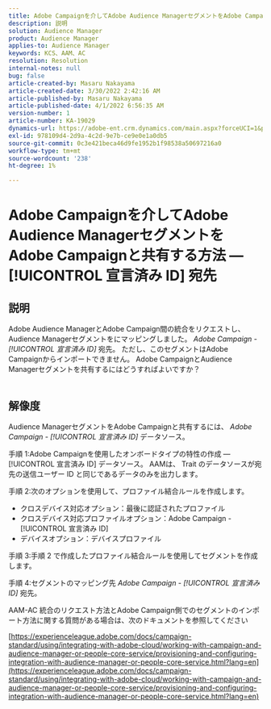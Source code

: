 ```yaml
---
title: Adobe Campaignを介してAdobe Audience ManagerセグメントをAdobe Campaignと共有する方法 — [!UICONTROL 宣言済み ID] 宛先
description: 説明
solution: Audience Manager
product: Audience Manager
applies-to: Audience Manager
keywords: KCS、AAM、AC
resolution: Resolution
internal-notes: null
bug: false
article-created-by: Masaru Nakayama
article-created-date: 3/30/2022 2:42:16 AM
article-published-by: Masaru Nakayama
article-published-date: 4/1/2022 6:56:35 AM
version-number: 1
article-number: KA-19029
dynamics-url: https://adobe-ent.crm.dynamics.com/main.aspx?forceUCI=1&pagetype=entityrecord&etn=knowledgearticle&id=4c9db0fe-d2af-ec11-9840-0022480bd623
exl-id: 978109d4-2d9a-4c2d-9e7b-ce9e0e1a0db5
source-git-commit: 0c3e421beca46d9fe1952b1f98538a50697216a0
workflow-type: tm+mt
source-wordcount: '238'
ht-degree: 1%

---
```


# Adobe Campaignを介してAdobe Audience ManagerセグメントをAdobe Campaignと共有する方法 — [!UICONTROL 宣言済み ID] 宛先

## 説明

Adobe Audience ManagerとAdobe Campaign間の統合をリクエストし、Audience Managerセグメントをにマッピングしました。 *Adobe Campaign - [!UICONTROL 宣言済み ID]* 宛先。 ただし、このセグメントはAdobe Campaignからインポートできません。 Adobe CampaignとAudience Managerセグメントを共有するにはどうすればよいですか？
<br> 

## 解像度


Audience ManagerセグメントをAdobe Campaignと共有するには、 *Adobe Campaign - [!UICONTROL 宣言済み ID]* データソース。

手順 1:Adobe Campaignを使用したオンボードタイプの特性の作成 — [!UICONTROL 宣言済み ID] データソース。
AAMは、 Trait のデータソースが宛先の送信ユーザー ID と同じであるデータのみを出力します。
 

手順 2:次のオプションを使用して、プロファイル結合ルールを作成します。

- クロスデバイス対応オプション：最後に認証されたプロファイル
- クロスデバイス対応プロファイルオプション：Adobe Campaign - [!UICONTROL 宣言済み ID]
- デバイスオプション：デバイスプロファイル


手順 3:手順 2 で作成したプロファイル結合ルールを使用してセグメントを作成します。


手順 4:セグメントのマッピング先 *Adobe Campaign - [!UICONTROL 宣言済み ID]* 宛先。

AAM-AC 統合のリクエスト方法とAdobe Campaign側でのセグメントのインポート方法に関する質問がある場合は、次のドキュメントを参照してください

[https://experienceleague.adobe.com/docs/campaign-standard/using/integrating-with-adobe-cloud/working-with-campaign-and-audience-manager-or-people-core-service/provisioning-and-configuring-integration-with-audience-manager-or-people-core-service.html?lang=en](https://experienceleague.adobe.com/docs/campaign-standard/using/integrating-with-adobe-cloud/working-with-campaign-and-audience-manager-or-people-core-service/provisioning-and-configuring-integration-with-audience-manager-or-people-core-service.html?lang=en)
